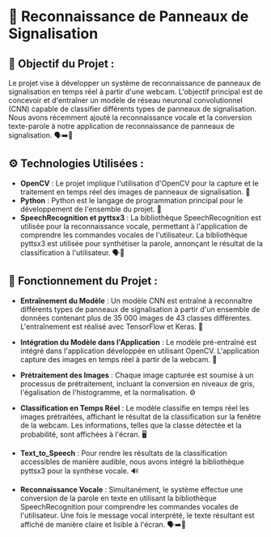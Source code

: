 # 🚦 Reconnaissance de Panneaux de Signalisation

## 🎯 Objectif du Projet :
Le projet vise à développer un système de reconnaissance de panneaux de signalisation en temps réel à partir d'une webcam. L'objectif principal est de concevoir et d'entraîner un modèle de réseau neuronal convolutionnel (CNN) capable de classifier différents types de panneaux de signalisation. Nous avons récemment ajouté la reconnaissance vocale et la conversion texte-parole à notre application de reconnaissance de panneaux de signalisation. 🗣️➡️📢

## ⚙️ Technologies Utilisées :
- **OpenCV** : Le projet implique l'utilisation d'OpenCV pour la capture et le traitement en temps réel des images de panneaux de signalisation. 🎥
- **Python** : Python est le langage de programmation principal pour le développement de l'ensemble du projet. 🐍
- **SpeechRecognition et pyttsx3** : La bibliothèque SpeechRecognition est utilisée pour la reconnaissance vocale, permettant à l'application de comprendre les commandes vocales de l'utilisateur. La bibliothèque pyttsx3 est utilisée pour synthétiser la parole, annonçant le résultat de la classification à l'utilisateur. 🗣️📢

## 🚀 Fonctionnement du Projet :
- **Entraînement du Modèle** : Un modèle CNN est entraîné à reconnaître différents types de panneaux de signalisation à partir d'un ensemble de données contenant plus de 35 000 images de 43 classes différentes. L'entraînement est réalisé avec TensorFlow et Keras. 🧠

- **Intégration du Modèle dans l'Application** : Le modèle pré-entraîné est intégré dans l'application développée en utilisant OpenCV. L'application capture des images en temps réel à partir de la webcam. 📸

- **Prétraitement des Images** : Chaque image capturée est soumise à un processus de prétraitement, incluant la conversion en niveaux de gris, l'égalisation de l'histogramme, et la normalisation. ⚙️

- **Classification en Temps Réel** : Le modèle classifie en temps réel les images prétraitées, affichant le résultat de la classification sur la fenêtre de la webcam. Les informations, telles que la classe détectée et la probabilité, sont affichées à l'écran. 🖥️

- **Text_to_Speech** : Pour rendre les résultats de la classification accessibles de manière audible, nous avons intégré la bibliothèque pyttsx3 pour la synthèse vocale. 🔊

- **Reconnaissance Vocale** : Simultanément, le système effectue une conversion de la parole en texte en utilisant la bibliothèque SpeechRecognition pour comprendre les commandes vocales de l'utilisateur. Une fois le message vocal interprété, le texte résultant est affiché de manière claire et lisible à l'écran. 🗣️➡️📜
